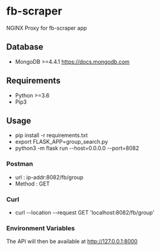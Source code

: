 # fb-scraper

NGINX Proxy for fb-scraper app
## Database
* MongoDB >=4.4.1 https://docs.mongodb.com
## Requirements
* Python >=3.6
* Pip3
## Usage

* pip install -r requirements.txt
* export FLASK_APP=group_search.py
* python3 -m flask run --host=0.0.0.0 --port=8082

### Postman ###
* url : ip-addr:8082/fb/group
* Method : GET

### Curl ###
* curl --location --request GET 'localhost:8082/fb/group'

### Environment Variables

The API will then be available at http://127.0.0.1:8000
